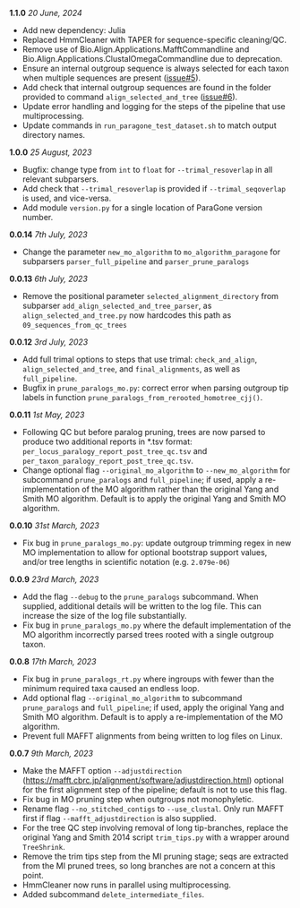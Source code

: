 **1.1.0** *20 June, 2024*

- Add new dependency: Julia
- Replaced HmmCleaner with TAPER for sequence-specific cleaning/QC.
- Remove use of Bio.Align.Applications.MafftCommandline and Bio.Align.Applications.ClustalOmegaCommandline due to deprecation.
- Ensure an internal outgroup sequence is always selected for each taxon when multiple sequences are present ([issue#5](https://github.com/chrisjackson-pellicle/ParaGone/issues/5)).
- Add check that internal outgroup sequences are found in the folder provided to command `align_selected_and_tree` ([issue#6](https://github.com/chrisjackson-pellicle/ParaGone/issues/6)).
- Update error handling and logging for the steps of the pipeline that use multiprocessing.
- Update commands in `run_paragone_test_dataset.sh` to match output directory names.

**1.0.0** *25 August, 2023*

- Bugfix: change type from `int` to `float` for `--trimal_resoverlap` in all relevant subparsers.
- Add check that `--trimal_resoverlap` is provided if `--trimal_seqoverlap` is used, and vice-versa.
- Add module `version.py` for a single location of ParaGone version number.

**0.0.14** *7th July, 2023*

- Change the parameter `new_mo_algorithm` to `mo_algorithm_paragone` for subparsers `parser_full_pipeline` and `parser_prune_paralogs`

**0.0.13** *6th July, 2023*

- Remove the positional parameter `selected_alignment_directory` from subparser `add_align_selected_and_tree_parser`, as `align_selected_and_tree.py` now hardcodes this path as `09_sequences_from_qc_trees`

**0.0.12** *3rd July, 2023*

- Add full trimal options to steps that use trimal: `check_and_align`, `align_selected_and_tree`, and `final_alignments`, as well as `full_pipeline`. 
- Bugfix in `prune_paralogs_mo.py`: correct error when parsing outgroup tip labels in function `prune_paralogs_from_rerooted_homotree_cjj()`.

**0.0.11** *1st May, 2023*

- Following QC but before paralog pruning, trees are now parsed to produce two additional reports in *.tsv format: `per_locus_paralogy_report_post_tree_qc.tsv` and `per_taxon_paralogy_report_post_tree_qc.tsv`. 
- Change optional flag `--original_mo_algorithm` to `--new_mo_algorithm` for subcommand `prune_paralogs` and `full_pipeline`; if used, apply a re-implementation of the MO algorithm rather than the original Yang and Smith MO algorithm. Default is to apply the original Yang and Smith MO algorithm.

**0.0.10** *31st March, 2023*

- Fix bug in `prune_paralogs_mo.py`: update outgroup trimming regex in new MO implementation to allow for optional bootstrap support values, and/or tree lengths in scientific notation (e.g. `2.079e-06`)    


**0.0.9** *23rd March, 2023*

- Add the flag `--debug` to the `prune_paralogs` subcommand. When supplied, additional details will be written to the log file. This can increase the size of the log file substantially.
- Fix bug in `prune_paralogs_mo.py` where the default implementation of the MO algorithm incorrectly parsed trees rooted with a single outgroup taxon.

**0.0.8** *17th March, 2023*

- Fix bug in `prune_paralogs_rt.py` where ingroups with fewer than the minimum required taxa caused an endless loop.
- Add optional flag `--original_mo_algorithm` to subcommand `prune_paralogs` and `full_pipeline`; if used, apply the original Yang and Smith MO algorithm. Default is to apply a re-implementation of the MO algorithm.
- Prevent full MAFFT alignments from being written to log files on Linux.


**0.0.7** *9th March, 2023*

- Make the MAFFT option `--adjustdirection` (https://mafft.cbrc.jp/alignment/software/adjustdirection.html) optional for the first alignment step of the pipeline; default is not to use this flag.
- Fix bug in MO pruning step when outgroups not monophyletic.
- Rename flag `--no_stitched_contigs` to `--use_clustal`. Only run MAFFT first if flag `--mafft_adjustdirection` is also supplied.
- For the tree QC step involving removal of long tip-branches, replace the original Yang and Smith 2014 script `trim_tips.py` with a wrapper around `TreeShrink`.
- Remove the trim tips step from the MI pruning stage; seqs are extracted from the MI pruned trees, so long branches are not a concern at this point.
- HmmCleaner now runs in parallel using multiprocessing.
- Added subcommand `delete_intermediate_files`.
    